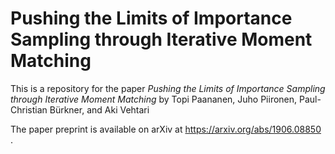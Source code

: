 # Pushing the Limits of Importance Sampling through Iterative Moment Matching

This is a repository for the paper *Pushing the Limits of Importance Sampling through Iterative Moment Matching* by Topi Paananen, Juho Piironen, Paul-Christian Bürkner, and Aki Vehtari

The paper preprint is available on arXiv at <https://arxiv.org/abs/1906.08850> .
